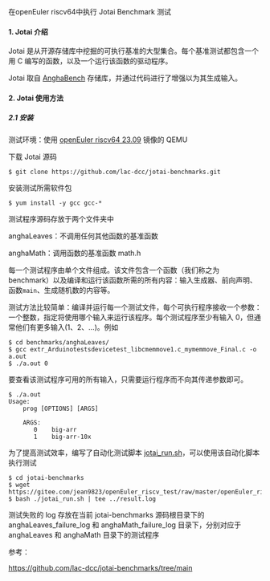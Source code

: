 在openEuler riscv64中执行 Jotai Benchmark 测试

#### 1.  Jotai 介绍

Jotai 是从开源存储库中挖掘的可执行基准的大型集合。每个基准测试都包含一个用 C 编写的函数，以及一个运行该函数的驱动程序。

Jotai 取自 [AnghaBench](http://cuda.dcc.ufmg.br/angha/home) 存储库，并通过代码进行了增强以为其生成输入。

#### 2. Jotai 使用方法

##### 2.1 安装

测试环境：使用 [openEuler riscv64 23.09](https://repo.tarsier-infra.com/openEuler-RISC-V/preview/openEuler-23.09-V1-riscv64/QEMU/) 镜像的 QEMU

下载 Jotai 源码

````
$ git clone https://github.com/lac-dcc/jotai-benchmarks.git
````

安装测试所需软件包

````
$ yum install -y gcc gcc-*
````

测试程序源码存放于两个文件夹中

anghaLeaves：不调用任何其他函数的基准函数

anghaMath：调用函数的基准函数 math.h

每一个测试程序由单个文件组成。该文件包含一个函数（我们称之为 benchmark）以及编译和运行该函数所需的所有内容：输入生成器、前向声明、函数`main`、生成随机数的内容等。

测试方法比较简单：编译并运行每一个测试文件，每个可执行程序接收一个参数：一个整数，指定将使用哪个输入来运行该程序。每个测试程序至少有输入 0，但通常他们有更多输入(1、2、...)。例如

````
$ cd benchmarks/anghaLeaves/
$ gcc extr_Arduinotestsdevicetest_libcmemmove1.c_mymemmove_Final.c -o a.out
$ ./a.out 0
````

要查看该测试程序可用的所有输入，只需要运行程序而不向其传递参数即可。

````
$ ./a.out
Usage:
    prog [OPTIONS] [ARGS]

    ARGS:
       0    big-arr
       1    big-arr-10x
````

为了提高测试效率，编写了自动化测试脚本 [jotai_run.sh](https://gitee.com/jean9823/openEuler_riscv_test/blob/master/openEuler_riscv_compiler_test/jotai/jotai_run.sh)，可以使用该自动化脚本执行测试

````
$ cd jotai-benchmarks
$ wget https://gitee.com/jean9823/openEuler_riscv_test/raw/master/openEuler_riscv_compiler_test/jotai/jotai_run.sh
$ bash ./jotai_run.sh | tee ../result.log
````

测试失败的 log 存放在当前 jotai-benchmarks 源码根目录下的 anghaLeaves_failure_log 和 anghaMath_failure_log 目录下，分别对应于anghaLeaves 和 anghaMath 目录下的测试程序



参考：

https://github.com/lac-dcc/jotai-benchmarks/tree/main

